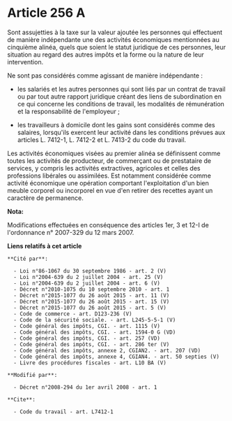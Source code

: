 # Article 256 A

Sont assujetties à la taxe sur la valeur ajoutée les personnes qui effectuent de manière indépendante une des activités
économiques mentionnées au cinquième alinéa, quels que soient le statut juridique de ces personnes, leur situation au regard
des autres impôts et la forme ou la nature de leur intervention. 

Ne sont pas considérés comme agissant de manière indépendante :

- les salariés et les autres personnes qui sont liés par un contrat de travail ou par tout autre rapport juridique créant des
liens de subordination en ce qui concerne les conditions de travail, les modalités de rémunération et la responsabilité de
l'employeur ;

- les travailleurs à domicile dont les gains sont considérés comme des salaires, lorsqu'ils exercent leur activité dans les
conditions prévues aux articles L. 7412-1, L. 7412-2 et L. 7413-2 du code du travail.

Les activités économiques visées au premier alinéa se définissent comme toutes les activités de producteur, de commerçant ou
de prestataire de services, y compris les activités extractives, agricoles et celles des professions libérales ou assimilées.
Est notamment considérée comme activité économique une opération comportant l'exploitation d'un bien meuble corporel ou
incorporel en vue d'en retirer des recettes ayant un caractère de permanence.

**Nota:**

Modifications effectuées en conséquence des articles 1er, 3 et 12-I de l'ordonnance n° 2007-329 du 12 mars 2007.

**Liens relatifs à cet article**

	**Cité par**:

	  - Loi n°86-1067 du 30 septembre 1986 - art. 2 (V)
	  - Loi n°2004-639 du 2 juillet 2004 - art. 25 (V)
	  - Loi n°2004-639 du 2 juillet 2004 - art. 6 (V)
	  - Décret n°2010-1075 du 10 septembre 2010 - art. 1
	  - Décret n°2015-1077 du 26 août 2015 - art. 11 (V)
	  - Décret n°2015-1077 du 26 août 2015 - art. 15 (V)
	  - Décret n°2015-1077 du 26 août 2015 - art. 5 (V)
	  - Code de commerce - art. D123-236 (V)
	  - Code de la sécurité sociale. - art. L245-5-5-1 (V)
	  - Code général des impôts, CGI. - art. 1115 (V)
	  - Code général des impôts, CGI. - art. 1594-0 G (VD)
	  - Code général des impôts, CGI. - art. 257 (VD)
	  - Code général des impôts, CGI. - art. 286 ter (V)
	  - Code général des impôts, annexe 2, CGIAN2. - art. 207 (VD)
	  - Code général des impôts, annexe 4, CGIAN4. - art. 50 septies (V)
	  - Livre des procédures fiscales - art. L10 BA (V)

	**Modifié par**:

	  - Décret n°2008-294 du 1er avril 2008 - art. 1

	**Cite**:

	  - Code du travail - art. L7412-1
